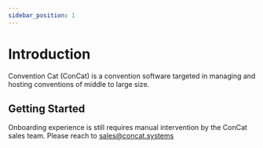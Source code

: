 ```yaml
---
sidebar_position: 1
---
```


# Introduction

Convention Cat (ConCat) is a convention software targeted in managing and hosting conventions of middle to large size.

## Getting Started

Onboarding experience is still requires manual intervention by the ConCat sales team. Please reach to <sales@concat.systems>
